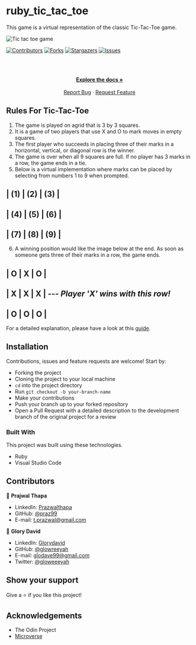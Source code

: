 # ruby_tic_tac_toe

This game is a virtual representation of the classic Tic-Tac-Toe game.

![Tic tac toe game](https://lemmoscripts.com/wp/wp-content/uploads/2018/09/tic-tac-toe-capture-2.gif)

<!--
*** Thanks for checking out this README Template. If you have a suggestion that would
*** make this better, please fork the repo and create a pull request or simply open
*** an issue with the tag "enhancement".
*** Thanks again! Now go create something AMAZING! :D
-->

<!-- PROJECT SHIELDS -->
<!--
*** I'm using markdown "reference style" links for readability.
*** Reference links are enclosed in brackets [ ] instead of parentheses ( ).
*** See the bottom of this document for the declaration of the reference variables
*** for contributors-url, forks-url, etc. This is an optional, concise syntax you may use.
*** https://www.markdownguide.org/basic-syntax/#reference-style-links
-->
[![Contributors][contributors-shield]][contributors-url]
[![Forks][forks-shield]][forks-url]
[![Stargazers][stars-shield]][stars-url]
[![Issues][issues-shield]][issues-url]

<!-- PROJECT LOGO -->
<br />
<p align="center">
  <a href="https://github.com/praz99/ruby_tic_tac_toe">
  </a>

  <br />
  <a href="https://github.com/praz99/ruby_tic_tac_toe"><strong>Explore the docs »</strong></a>
  <br />
  <br />
  <a href="https://github.com/praz99/ruby_tic_tac_toe/issues">Report Bug</a>
  ·
  <a href="https://github.com/praz99/ruby_tic_tac_toe/issues">Request Feature</a>
</p>

<!-- TABLE OF CONTENTS -->

<!-- ABOUT THE PROJECT -->
## Rules For Tic-Tac-Toe

1. The game is played on agrid that is 3 by 3 squares.
2. It is a game of two players that use X and O to mark moves in empty squares.
3. The first player who succeeds in placing three of their marks in a horizontal, vertical, or diagonal row is the winner.
4. The game is over when all 9 squares are full. If no player has 3 marks in a row, the game ends in a tie.
5. Below is a virtual implementation where marks can be placed by selecting from numbers 1 to 9 when prompted.

| (1) | (2) | (3) |
-------------------
| (4) | (5) | (6) |
-------------------
| (7) | (8) | (9) |
-------------------

6. A winning position would like the image below at the end. As soon as someone gets three of their marks in a row, the game ends.


|  O  |  X  |  O  | 
-------------------
|  X  |  X  |  X  |  --- *Player 'X' wins with this row!*
-------------------
|  O  |  O  |  O  |
-------------------

For a detailed explanation, please have a look at this [guide](https://www.wikihow.com/Play-Tic-Tac-Toe).

<!-- ABOUT THE PROJECT -->
## Installation
Contributions, issues and feature requests are welcome! Start by:
* Forking the project
* Cloning the project to your local machine
* `cd` into the project directory
* Run `git checkout -b your-branch-name`
* Make your contributions
* Push your branch up to your forked repository
* Open a Pull Request with a detailed description to the development branch of the original project for a review

### Built With
This project was built using these technologies.
* Ruby
* Visual Studio Code

<!-- CONTACT -->
## Contributors

👤 **Prajwal Thapa** 
    
- LinkedIn: [Prazwalthapa](www.linkedin.com/in/prazwal-thapa/) 
- GitHub: [@praz99](https://github.com/praz99)
- E-mail: t.prazwal@gmail.com

👤 **Glory David** 
    
- LinkedIn: [Glorydavid](https://www.linkedin/in/glory-david/) 
- GitHub: [@glowreeyah](https://github.com/glowreeyah)
- E-mail: glodave99@gmail.com
- Twitter: [@gloweeeyah](https://twitter.com/gloweeeyah)


## Show your support

Give a ⭐️ if you like this project!

<!-- ACKNOWLEDGEMENTS -->
## Acknowledgements
* The Odin Project
* [Microverse](https://www.microverse.org/)

<!-- MARKDOWN LINKS & IMAGES -->
<!-- https://www.markdownguide.org/basic-syntax/#reference-style-links -->
[contributors-shield]: https://img.shields.io/github/contributors/praz99/ruby_tic_tac_toe.svg?style=flat-square
[contributors-url]: https://github.com/praz99/ruby_tic_tac_toe/graphs/contributors
[forks-shield]: https://img.shields.io/github/forks/praz99/ruby_tic_tac_toe.svg?style=flat-square
[forks-url]: https://github.com/praz99/ruby_tic_tac_toe/network/members
[stars-shield]: https://img.shields.io/github/stars/praz99/ruby_tic_tac_toe.svg?style=flat-square
[stars-url]: https://github.com/praz99/ruby_tic_tac_toe/stargazers
[issues-shield]: https://img.shields.io/github/issues/praz99/ruby_tic_tac_toe.svg?style=flat-square
[issues-url]: https://github.com/praz99/ruby_tic_tac_toe/issues
